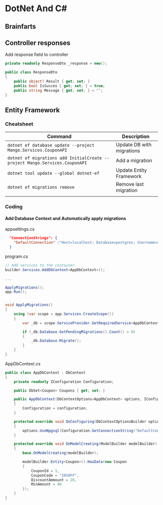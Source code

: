 # DotNet And C#

## Brainfarts

## Controller responses

Add response field to controller

```C#
private readonly ResponseDto _response = new();
```

```c#
public class ResponseDto
{
    public object? Result { get; set; }
    public bool IsSucces { get; set; } = true;
    public string Message { get; set; } = "";
} 
```



## Entity Framework

### Cheatsheet

| Command                                                      | Description               |
| ------------------------------------------------------------ | ------------------------- |
| `dotnet ef database update --project Mango.Services.CouponAPI` | Update DB with migrations |
| `dotnet ef migrations add InitialCreate --project Mango.Services.CouponAPI` | Add a migration           |
| `dotnet tool update --global dotnet-ef`                      | Update Entity Framework   |
| `dotnet ef migrations remove`                                | Remove last migration     |
|                                                              |                           |



### Coding

#### Add Database Context and Automatically apply migrations

appsettings.cs
```json
  "ConnectionStrings": {
    "DefaultConnection" :"Host=localhost; Database=postgres; Username=mango; Password=mango"
  }
```

program.cs
```c#
// Add services to the container.
builder.Services.AddDbContext<AppDbContext>();

... 

ApplyMigrations();
app.Run();


void ApplyMigrations()
{
    using (var scope = app.Services.CreateScope())
    {
        var _db = scope.ServiceProvider.GetRequiredService<AppDbContext>();

        if (_db.Database.GetPendingMigrations().Count() > 0)
        {
            _db.Database.Migrate();
        }
    }
}
```

AppDbContext.cs
```c#
public class AppDbContext : DbContext
{
    private readonly IConfiguration Configuration;

    public DbSet<Coupon> Coupons { get; set; }

    public AppDbContext(DbContextOptions<AppDbContext> options, IConfiguration configuration) : base(options)
    {
        Configuration = configuration;
    }

    protected override void OnConfiguring(DbContextOptionsBuilder options)
    {
        options.UseNpgsql(Configuration.GetConnectionString("DefaultConnection"));
    }

    protected override void OnModelCreating(ModelBuilder modelBuilder)
    {
        base.OnModelCreating(modelBuilder);

        modelBuilder.Entity<Coupon>().HasData(new Coupon
        {
            CouponId = 1,
            CouponCode = "20%OFF",
            DiscountAmmount = 20,
            MinAmount = 40
        });
    }
}
```